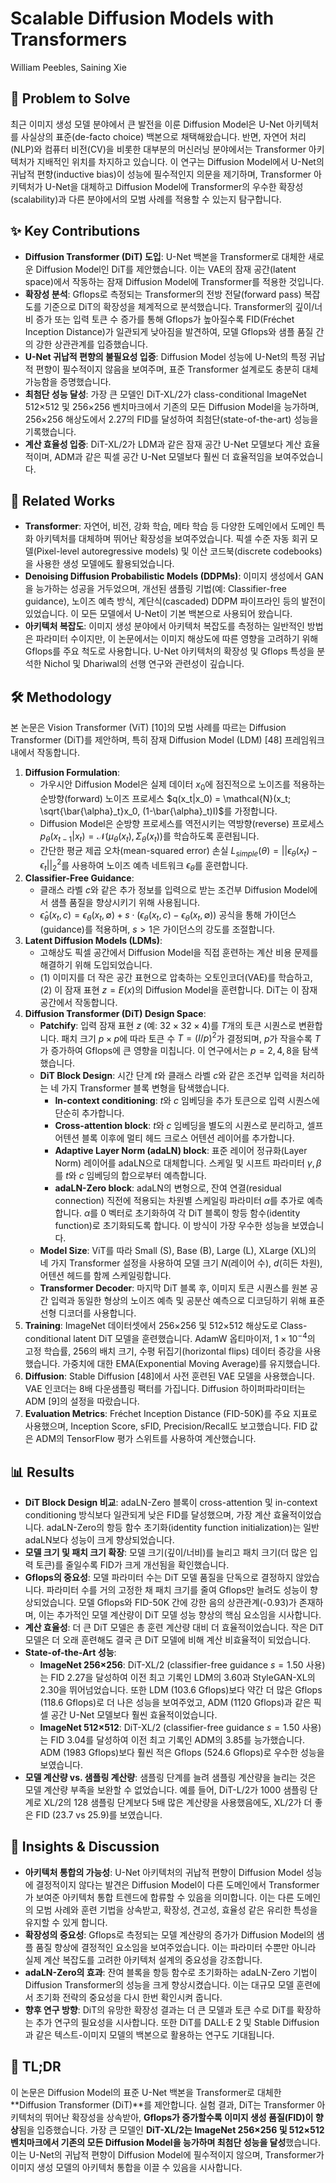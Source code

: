 # Scalable Diffusion Models with Transformers
William Peebles, Saining Xie

## 🧩 Problem to Solve
최근 이미지 생성 모델 분야에서 큰 발전을 이룬 Diffusion Model은 U-Net 아키텍처를 사실상의 표준(de-facto choice) 백본으로 채택해왔습니다. 반면, 자연어 처리(NLP)와 컴퓨터 비전(CV)을 비롯한 대부분의 머신러닝 분야에서는 Transformer 아키텍처가 지배적인 위치를 차지하고 있습니다. 이 연구는 Diffusion Model에서 U-Net의 귀납적 편향(inductive bias)이 성능에 필수적인지 의문을 제기하며, Transformer 아키텍처가 U-Net을 대체하고 Diffusion Model에 Transformer의 우수한 확장성(scalability)과 다른 분야에서의 모범 사례를 적용할 수 있는지 탐구합니다.

## ✨ Key Contributions
*   **Diffusion Transformer (DiT) 도입**: U-Net 백본을 Transformer로 대체한 새로운 Diffusion Model인 DiT를 제안했습니다. 이는 VAE의 잠재 공간(latent space)에서 작동하는 잠재 Diffusion Model에 Transformer를 적용한 것입니다.
*   **확장성 분석**: Gflops로 측정되는 Transformer의 전방 전달(forward pass) 복잡도를 기준으로 DiT의 확장성을 체계적으로 분석했습니다. Transformer의 깊이/너비 증가 또는 입력 토큰 수 증가를 통해 Gflops가 높아질수록 FID(Fréchet Inception Distance)가 일관되게 낮아짐을 발견하여, 모델 Gflops와 샘플 품질 간의 강한 상관관계를 입증했습니다.
*   **U-Net 귀납적 편향의 불필요성 입증**: Diffusion Model 성능에 U-Net의 특정 귀납적 편향이 필수적이지 않음을 보여주며, 표준 Transformer 설계로도 충분히 대체 가능함을 증명했습니다.
*   **최첨단 성능 달성**: 가장 큰 모델인 DiT-XL/2가 class-conditional ImageNet 512×512 및 256×256 벤치마크에서 기존의 모든 Diffusion Model을 능가하며, 256×256 해상도에서 2.27의 FID를 달성하여 최첨단(state-of-the-art) 성능을 기록했습니다.
*   **계산 효율성 입증**: DiT-XL/2가 LDM과 같은 잠재 공간 U-Net 모델보다 계산 효율적이며, ADM과 같은 픽셀 공간 U-Net 모델보다 훨씬 더 효율적임을 보여주었습니다.

## 📎 Related Works
*   **Transformer**: 자연어, 비전, 강화 학습, 메타 학습 등 다양한 도메인에서 도메인 특화 아키텍처를 대체하며 뛰어난 확장성을 보여주었습니다. 픽셀 수준 자동 회귀 모델(Pixel-level autoregressive models) 및 이산 코드북(discrete codebooks)을 사용한 생성 모델에도 활용되었습니다.
*   **Denoising Diffusion Probabilistic Models (DDPMs)**: 이미지 생성에서 GAN을 능가하는 성공을 거두었으며, 개선된 샘플링 기법(예: Classifier-free guidance), 노이즈 예측 방식, 계단식(cascaded) DDPM 파이프라인 등의 발전이 있었습니다. 이 모든 모델에서 U-Net이 기본 백본으로 사용되어 왔습니다.
*   **아키텍처 복잡도**: 이미지 생성 분야에서 아키텍처 복잡도를 측정하는 일반적인 방법은 파라미터 수이지만, 이 논문에서는 이미지 해상도에 따른 영향을 고려하기 위해 Gflops를 주요 척도로 사용합니다. U-Net 아키텍처의 확장성 및 Gflops 특성을 분석한 Nichol 및 Dhariwal의 선행 연구와 관련성이 깊습니다.

## 🛠️ Methodology
본 논문은 Vision Transformer (ViT) [10]의 모범 사례를 따르는 Diffusion Transformer (DiT)를 제안하며, 특히 잠재 Diffusion Model (LDM) [48] 프레임워크 내에서 작동합니다.

1.  **Diffusion Formulation**:
    *   가우시안 Diffusion Model은 실제 데이터 $x_0$에 점진적으로 노이즈를 적용하는 순방향(forward) 노이즈 프로세스 $q(x_t|x_0) = \mathcal{N}(x_t; \sqrt{\bar{\alpha}_t}x_0, (1-\bar{\alpha}_t)I)$를 가정합니다.
    *   Diffusion Model은 순방향 프로세스를 역전시키는 역방향(reverse) 프로세스 $p_{\theta}(x_{t-1}|x_t) = \mathcal{N}(\mu_{\theta}(x_t), \Sigma_{\theta}(x_t))$를 학습하도록 훈련됩니다.
    *   간단한 평균 제곱 오차(mean-squared error) 손실 $L_{simple}(\theta) = ||\epsilon_{\theta}(x_t) - \epsilon_t||^2_2$를 사용하여 노이즈 예측 네트워크 $\epsilon_{\theta}$를 훈련합니다.
2.  **Classifier-Free Guidance**:
    *   클래스 라벨 $c$와 같은 추가 정보를 입력으로 받는 조건부 Diffusion Model에서 샘플 품질을 향상시키기 위해 사용됩니다.
    *   $\hat{\epsilon}_{\theta}(x_t, c) = \epsilon_{\theta}(x_t, \emptyset) + s \cdot (\epsilon_{\theta}(x_t, c) - \epsilon_{\theta}(x_t, \emptyset))$ 공식을 통해 가이던스(guidance)를 적용하며, $s > 1$은 가이던스의 강도를 조절합니다.
3.  **Latent Diffusion Models (LDMs)**:
    *   고해상도 픽셀 공간에서 Diffusion Model을 직접 훈련하는 계산 비용 문제를 해결하기 위해 도입되었습니다.
    *   (1) 이미지를 더 작은 공간 표현으로 압축하는 오토인코더(VAE)를 학습하고, (2) 이 잠재 표현 $z=E(x)$의 Diffusion Model을 훈련합니다. DiT는 이 잠재 공간에서 작동합니다.
4.  **Diffusion Transformer (DiT) Design Space**:
    *   **Patchify**: 입력 잠재 표현 $z$ (예: $32 \times 32 \times 4$)를 $T$개의 토큰 시퀀스로 변환합니다. 패치 크기 $p \times p$에 따라 토큰 수 $T=(I/p)^2$가 결정되며, $p$가 작을수록 $T$가 증가하여 Gflops에 큰 영향을 미칩니다. 이 연구에서는 $p=2, 4, 8$을 탐색했습니다.
    *   **DiT Block Design**: 시간 단계 $t$와 클래스 라벨 $c$와 같은 조건부 입력을 처리하는 네 가지 Transformer 블록 변형을 탐색했습니다.
        *   **In-context conditioning**: $t$와 $c$ 임베딩을 추가 토큰으로 입력 시퀀스에 단순히 추가합니다.
        *   **Cross-attention block**: $t$와 $c$ 임베딩을 별도의 시퀀스로 분리하고, 셀프 어텐션 블록 이후에 멀티 헤드 크로스 어텐션 레이어를 추가합니다.
        *   **Adaptive Layer Norm (adaLN) block**: 표준 레이어 정규화(Layer Norm) 레이어를 adaLN으로 대체합니다. 스케일 및 시프트 파라미터 $\gamma, \beta$를 $t$와 $c$ 임베딩의 합으로부터 예측합니다.
        *   **adaLN-Zero block**: adaLN의 변형으로, 잔여 연결(residual connection) 직전에 적용되는 차원별 스케일링 파라미터 $\alpha$를 추가로 예측합니다. $\alpha$를 0 벡터로 초기화하여 각 DiT 블록이 항등 함수(identity function)로 초기화되도록 합니다. 이 방식이 가장 우수한 성능을 보였습니다.
    *   **Model Size**: ViT를 따라 Small (S), Base (B), Large (L), XLarge (XL)의 네 가지 Transformer 설정을 사용하여 모델 크기 $N$(레이어 수), $d$(히든 차원), 어텐션 헤드를 함께 스케일링합니다.
    *   **Transformer Decoder**: 마지막 DiT 블록 후, 이미지 토큰 시퀀스를 원본 공간 입력과 동일한 형상의 노이즈 예측 및 공분산 예측으로 디코딩하기 위해 표준 선형 디코더를 사용합니다.
5.  **Training**: ImageNet 데이터셋에서 256×256 및 512×512 해상도로 Class-conditional latent DiT 모델을 훈련했습니다. AdamW 옵티마이저, $1 \times 10^{-4}$의 고정 학습률, 256의 배치 크기, 수평 뒤집기(horizontal flips) 데이터 증강을 사용했습니다. 가중치에 대한 EMA(Exponential Moving Average)를 유지했습니다.
6.  **Diffusion**: Stable Diffusion [48]에서 사전 훈련된 VAE 모델을 사용했습니다. VAE 인코더는 8배 다운샘플링 팩터를 가집니다. Diffusion 하이퍼파라미터는 ADM [9]의 설정을 따랐습니다.
7.  **Evaluation Metrics**: Fréchet Inception Distance (FID-50K)를 주요 지표로 사용했으며, Inception Score, sFID, Precision/Recall도 보고했습니다. FID 값은 ADM의 TensorFlow 평가 스위트를 사용하여 계산했습니다.

## 📊 Results
*   **DiT Block Design 비교**: adaLN-Zero 블록이 cross-attention 및 in-context conditioning 방식보다 일관되게 낮은 FID를 달성했으며, 가장 계산 효율적이었습니다. adaLN-Zero의 항등 함수 초기화(identity function initialization)는 일반 adaLN보다 성능이 크게 향상되었습니다.
*   **모델 크기 및 패치 크기 확장**: 모델 크기(깊이/너비)를 늘리고 패치 크기(더 많은 입력 토큰)를 줄일수록 FID가 크게 개선됨을 확인했습니다.
*   **Gflops의 중요성**: 모델 파라미터 수는 DiT 모델 품질을 단독으로 결정하지 않았습니다. 파라미터 수를 거의 고정한 채 패치 크기를 줄여 Gflops만 늘려도 성능이 향상되었습니다. 모델 Gflops와 FID-50K 간에 강한 음의 상관관계(-0.93)가 존재하며, 이는 추가적인 모델 계산량이 DiT 모델 성능 향상의 핵심 요소임을 시사합니다.
*   **계산 효율성**: 더 큰 DiT 모델은 총 훈련 계산량 대비 더 효율적이었습니다. 작은 DiT 모델은 더 오래 훈련해도 결국 큰 DiT 모델에 비해 계산 비효율적이 되었습니다.
*   **State-of-the-Art 성능**:
    *   **ImageNet 256×256**: DiT-XL/2 (classifier-free guidance $s=1.50$ 사용)는 FID 2.27을 달성하여 이전 최고 기록인 LDM의 3.60과 StyleGAN-XL의 2.30을 뛰어넘었습니다. 또한 LDM (103.6 Gflops)보다 약간 더 많은 Gflops (118.6 Gflops)로 더 나은 성능을 보여주었고, ADM (1120 Gflops)과 같은 픽셀 공간 U-Net 모델보다 훨씬 효율적이었습니다.
    *   **ImageNet 512×512**: DiT-XL/2 (classifier-free guidance $s=1.50$ 사용)는 FID 3.04를 달성하여 이전 최고 기록인 ADM의 3.85를 능가했습니다. ADM (1983 Gflops)보다 훨씬 적은 Gflops (524.6 Gflops)로 우수한 성능을 보였습니다.
*   **모델 계산량 vs. 샘플링 계산량**: 샘플링 단계를 늘려 샘플링 계산량을 늘리는 것은 모델 계산량 부족을 보완할 수 없었습니다. 예를 들어, DiT-L/2가 1000 샘플링 단계로 XL/2의 128 샘플링 단계보다 5배 많은 계산량을 사용했음에도, XL/2가 더 좋은 FID (23.7 vs 25.9)를 보였습니다.

## 🧠 Insights & Discussion
*   **아키텍처 통합의 가능성**: U-Net 아키텍처의 귀납적 편향이 Diffusion Model 성능에 결정적이지 않다는 발견은 Diffusion Model이 다른 도메인에서 Transformer가 보여준 아키텍처 통합 트렌드에 합류할 수 있음을 의미합니다. 이는 다른 도메인의 모범 사례와 훈련 기법을 상속받고, 확장성, 견고성, 효율성 같은 유리한 특성을 유지할 수 있게 합니다.
*   **확장성의 중요성**: Gflops로 측정되는 모델 계산량의 증가가 Diffusion Model의 샘플 품질 향상에 결정적인 요소임을 보여주었습니다. 이는 파라미터 수뿐만 아니라 실제 계산 복잡도를 고려한 아키텍처 설계의 중요성을 강조합니다.
*   **adaLN-Zero의 효과**: 잔여 블록을 항등 함수로 초기화하는 adaLN-Zero 기법이 Diffusion Transformer의 성능을 크게 향상시켰습니다. 이는 대규모 모델 훈련에서 초기화 전략의 중요성을 다시 한번 확인시켜 줍니다.
*   **향후 연구 방향**: DiT의 유망한 확장성 결과는 더 큰 모델과 토큰 수로 DiT를 확장하는 추가 연구의 필요성을 시사합니다. 또한 DiT를 DALL·E 2 및 Stable Diffusion과 같은 텍스트-이미지 모델의 백본으로 활용하는 연구도 기대됩니다.

## 📌 TL;DR
이 논문은 Diffusion Model의 표준 U-Net 백본을 Transformer로 대체한 **Diffusion Transformer (DiT)**를 제안합니다. 실험 결과, DiT는 Transformer 아키텍처의 뛰어난 확장성을 상속받아, **Gflops가 증가할수록 이미지 생성 품질(FID)이 향상**됨을 입증했습니다. 가장 큰 모델인 **DiT-XL/2는 ImageNet 256×256 및 512×512 벤치마크에서 기존의 모든 Diffusion Model을 능가하며 최첨단 성능을 달성**했습니다. 이는 U-Net의 귀납적 편향이 Diffusion Model에 필수적이지 않으며, Transformer가 이미지 생성 모델의 아키텍처 통합을 이끌 수 있음을 시사합니다.